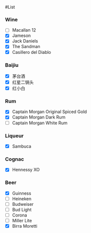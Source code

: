 #List
### Wine
- [ ] Macallan 12
- [x] Jameson
- [x] Jack Daniels
- [x] The Sandman
- [x] Casillero del Diablo

### Baijiu
- [x] 茅台酒 
- [x] 红星二锅头
- [x] 红小白

### Rum
- [x] Captain Morgan Original Spiced Gold
- [x] Captain Morgan Dark Rum
- [ ] Captain Morgan White Rum

### Liqueur
- [x] Sambuca

### Cognac
- [x] Hennessy XO

### Beer
- [x] Guinness
- [ ] Heineken
- [ ] Budweiser
- [ ] Bud Light
- [ ] Corona
- [ ] Miller Lite
- [x] Birra Moretti